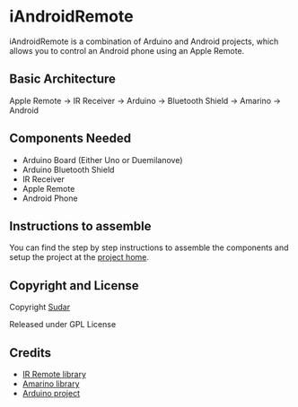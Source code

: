 # iAndroidRemote

iAndroidRemote is a combination of Arduino and Android projects, which allows you to control an Android phone using an Apple Remote.

## Basic Architecture

Apple Remote -> IR Receiver -> Arduino -> Bluetooth Shield -> Amarino -> Android

## Components Needed

*   Arduino Board (Either Uno or Duemilanove)
*   Arduino Bluetooth Shield
*   IR Receiver
*   Apple Remote
*   Android Phone

## Instructions to assemble

You can find the step by step instructions to assemble the components and setup the project at the [project home](http://sudarmuthu.com/arduino/iandroidremote).

## Copyright and License
Copyright [Sudar](http://sudarmuthu.com)

Released under GPL License

## Credits

*   [IR Remote library](http://www.arcfn.com/2009/08/multi-protocol-infrared-remote-library.html)
*   [Amarino library](http://www.amarino-toolkit.net/)
*   [Arduino project](http://arduino.cc)